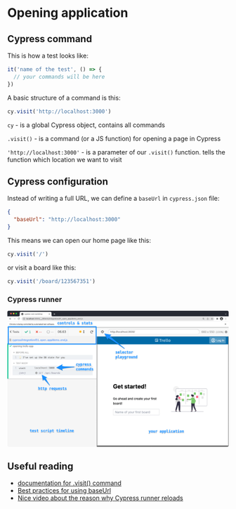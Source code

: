 
# Opening application

## Cypress command

This is how a test looks like:
```js
it('name of the test', () => {
  // your commands will be here
})
```

A basic structure of a command is this:
```js
cy.visit('http://localhost:3000')
```
`cy` - is a global Cypress object, contains all commands

`.visit()` - is a command (or a JS function) for opening a page in Cypress

`'http://localhost:3000'` - is a parameter of our `.visit()` function. tells the function which location we want to visit

## Cypress configuration
Instead of writing a full URL, we can define a `baseUrl` in `cypress.json` file:
```json
{
  "baseUrl": "http://localhost:3000"
}
```
This means we can open our home page like this:
```js
cy.visit('/')
```
or visit a board like this:
```js
cy.visit('/board/123567351')
```

### Cypress runner
![Cyoress runner](./runner.png)

## Useful reading
* [documentation for .visit() command](https://docs.cypress.io/api/commands/visit.html#Syntax)
* [Best practices for using baseUrl](https://docs.cypress.io/guides/references/best-practices.html#Setting-a-global-baseUrl)
* [Nice video about the reason why Cypress runner reloads](https://www.youtube.com/watch?v=f5UaXuAc52c)